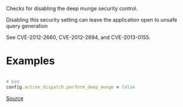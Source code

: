 
Checks for disabling the deep munge security control.

Disabling this security setting can leave the application open to unsafe
query generation

See CVE-2012-2660, CVE-2012-2694, and CVE-2013-0155.

# Examples

```ruby

# bad
config.action_dispatch.perform_deep_munge = false
```

[Source](http://www.rubydoc.info/gems/rubocop/RuboCop/Cop/GitlabSecurity/DeepMunge)